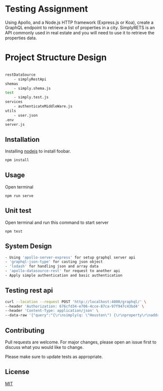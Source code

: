 # Testing Assignment 
Using Apollo, and a Node.js HTTP framework (Express.js or Koa), create a GraphQL endpoint
to retrieve a list of properties in a city. SimplyRETS is an API commonly used in real estate and
you will need to use it to retrieve the properties data.

# Project Structure Design
```bash

restDataSource
    - simplyRestApi
shemas
    - simply.shema.js
test
    - simply.test.js
services
    - authenticateMiddleWare.js
utils
    - user.json
.env
server.js

```
## Installation

Installing [nodejs](https://nodejs.org/en/) to install foobar.

```bash
npm install
```

## Usage
Open terminal

```nodejs
npm run serve

```

## Unit test
Open terminal and run this command to start server

```nodejs
npm test

```
## System Design
```bash
- Using 'apollo-server-express' for setup graphql server api
- 'graphql-json-type' for casting json object
- 'lodash' for handling json and array data
- 'apollo-datasource-rest' for request to another api
- Apply simple authentication and basic authentication
```
## Testing rest api
```bash
curl --location --request POST 'http://localhost:4000/graphql/' \
--header 'Authorization: 676cfd34-e706-4cce-87ca-97f947c43bd4' \
--header 'Content-Type: application/json' \
--data-raw '{"query":"{\r\nsimply(q: \"Houston\") {\r\nproperty\r\naddress{\r\ncity      \r\n}\r\n}\r\n}\r\n","variables":{}}'
```
## Contributing
Pull requests are welcome. For major changes, please open an issue first to discuss what you would like to change.

Please make sure to update tests as appropriate.

## License
[MIT](https://choosealicense.com/licenses/mit/)